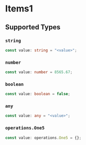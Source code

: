 # Items1


## Supported Types

### `string`

```typescript
const value: string = "<value>";
```

### `number`

```typescript
const value: number = 8565.67;
```

### `boolean`

```typescript
const value: boolean = false;
```

### `any`

```typescript
const value: any = "<value>";
```

### `operations.One5`

```typescript
const value: operations.One5 = {};
```

